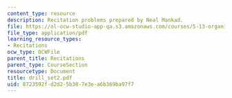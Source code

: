 ```yaml
---
content_type: resource
description: Recitation problems prepared by Neal Mankad.
file: https://ol-ocw-studio-app-qa.s3.amazonaws.com/courses/5-13-organic-chemistry-ii-fall-2003/8723592fd2d25b387e3ea6b369ba97f7_drill_set2.pdf
file_type: application/pdf
learning_resource_types:
- Recitations
ocw_type: OCWFile
parent_title: Recitations
parent_type: CourseSection
resourcetype: Document
title: drill_set2.pdf
uid: 8723592f-d2d2-5b38-7e3e-a6b369ba97f7
---
```

